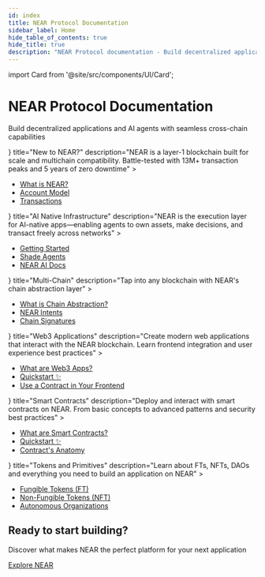 ```yaml
---
id: index
title: NEAR Protocol Documentation
sidebar_label: Home
hide_table_of_contents: true
hide_title: true
description: "NEAR Protocol documentation - Build decentralized applications and AI agents with seamless cross-chain capabilities on a layer-1 blockchain built for scale."
---
```


import Card from '@site/src/components/UI/Card';

<div className="landing">

  <div className="landing-intro">
    <h1>NEAR Protocol Documentation</h1>
    <p className="landing-subtitle">Build decentralized applications and AI agents with seamless cross-chain capabilities</p>
    <div className="landing-underline"></div>
  </div>
     <div className="row">
    <div className="col col--4">
      <Card
        variant="icon"
        icon={<img src="/assets/menu/near.svg" alt="NEAR Protocol" />}
        title="New to NEAR?"
        description="NEAR is a layer-1 blockchain built for scale and multichain compatibility. Battle-tested with 13M+ transaction peaks and 5 years of zero downtime"
      >
        <ul>
          <li><a href="/protocol/basics">What is NEAR?</a></li>
          <li><a href="/protocol/account-id">Account Model</a></li>
          <li><a href="/protocol/transactions">Transactions</a></li>
        </ul>
      </Card>
    </div>
    <div className="col col--4">
      <Card
        variant="icon"
        icon={<img src="/assets/menu/ai.svg" alt="AI Native Infrastructure" />}
        title="AI Native Infrastructure"
        description="NEAR is the execution layer for AI-native apps—enabling agents to own assets, make decisions, and transact freely across networks"
      >
        <ul>
          <li><a href="/ai/introduction">Getting Started</a></li>
          <li><a href="/ai/shade-agents/introduction">Shade Agents</a></li>
          <li><a href="https://docs.near.ai">NEAR AI Docs</a></li>
        </ul>
      </Card>
    </div>
    <div className="col col--4">
      <Card
        variant="icon"
        icon={<img src="/assets/menu/multichain.svg" alt="Multi-Chain" />}
        title="Multi-Chain"
        description="Tap into any blockchain with NEAR's chain abstraction layer"
      >
        <ul>
          <li><a href="/chain-abstraction/what-is">What is Chain Abstraction?</a></li>
          <li><a href="/chain-abstraction/intents/overview">NEAR Intents</a></li>
          <li><a href="/chain-abstraction/chain-signatures">Chain Signatures</a></li>
        </ul>
      </Card>
    </div>
    </div>
         <div className="row">
    <div className="col col--4">
      <Card
        variant="icon"
        icon={<img src="/assets/menu/app.svg" alt="Web3 Applications" />}
        title="Web3 Applications"
        description="Create modern web applications that interact with the NEAR blockchain. Learn frontend integration and user experience best practices"
      >
        <ul>
          <li><a href="/web3-apps/what-is">What are Web3 Apps?</a></li>
          <li><a href="/web3-apps/quickstart">Quickstart ✨</a></li>
          <li><a href="/web3-apps/integrate-contracts">Use a Contract in Your Frontend</a></li>
        </ul>
      </Card>
    </div>
    <div className="col col--4">
      <Card
        variant="icon"
        icon={<img src="/assets/menu/contract.svg" alt="Smart Contracts" />}
        title="Smart Contracts"
        description="Deploy and interact with smart contracts on NEAR. From basic concepts to advanced patterns and security best practices"
      >
        <ul>
          <li><a href="/smart-contracts/what-is">What are Smart Contracts?</a></li>
          <li><a href="/smart-contracts/quickstart">Quickstart ✨</a></li>
          <li><a href="/smart-contracts/anatomy/">Contract's Anatomy</a></li>
        </ul>
      </Card>
    </div>
    <div className="col col--4">
      <Card
        variant="icon"
        icon={<img src="/assets/menu/token.svg" alt="Tokens and Primitives" />}
        title="Tokens and Primitives"
        description="Learn about FTs, NFTs, DAOs and everything you need to build an application on NEAR"
      >
        <ul>
          <li><a href="/primitives/ft">Fungible Tokens (FT)</a></li>
          <li><a href="/primitives/nft">Non-Fungible Tokens (NFT)</a></li>
          <li><a href="/primitives/dao">Autonomous Organizations</a></li>
        </ul>
      </Card>
    </div>
    </div>
  <div className="landing-footer">
    <h2>Ready to start building?</h2>
    <p>Discover what makes NEAR the perfect platform for your next application</p>
    <div className="landing-cta">
      <a href="/protocol/basics" className="button button--primary button--lg">Explore NEAR</a>
    </div>
  </div>

</div>
